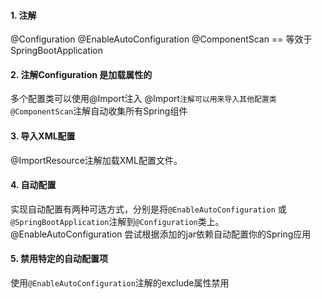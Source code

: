 #### 1.  注解
@Configuration
@EnableAutoConfiguration
@ComponentScan
== 等效于 SpringBootApplication

####  2. 注解Configuration 是加载属性的
多个配置类可以使用@Import注入 
@Import`注解可以用来导入其他配置类
@ComponentScan`注解自动收集所有Spring组件

#### 3. 导入XML配置
@ImportResource注解加载XML配置文件。


#### 4. 自动配置
实现自动配置有两种可选方式，分别是将`@EnableAutoConfiguration`
或`@SpringBootApplication`注解到`@Configuration`类上。    
@EnableAutoConfiguration
尝试根据添加的jar依赖自动配置你的Spring应用

#### 5. 禁用特定的自动配置项
使用`@EnableAutoConfiguration`注解的exclude属性禁用


